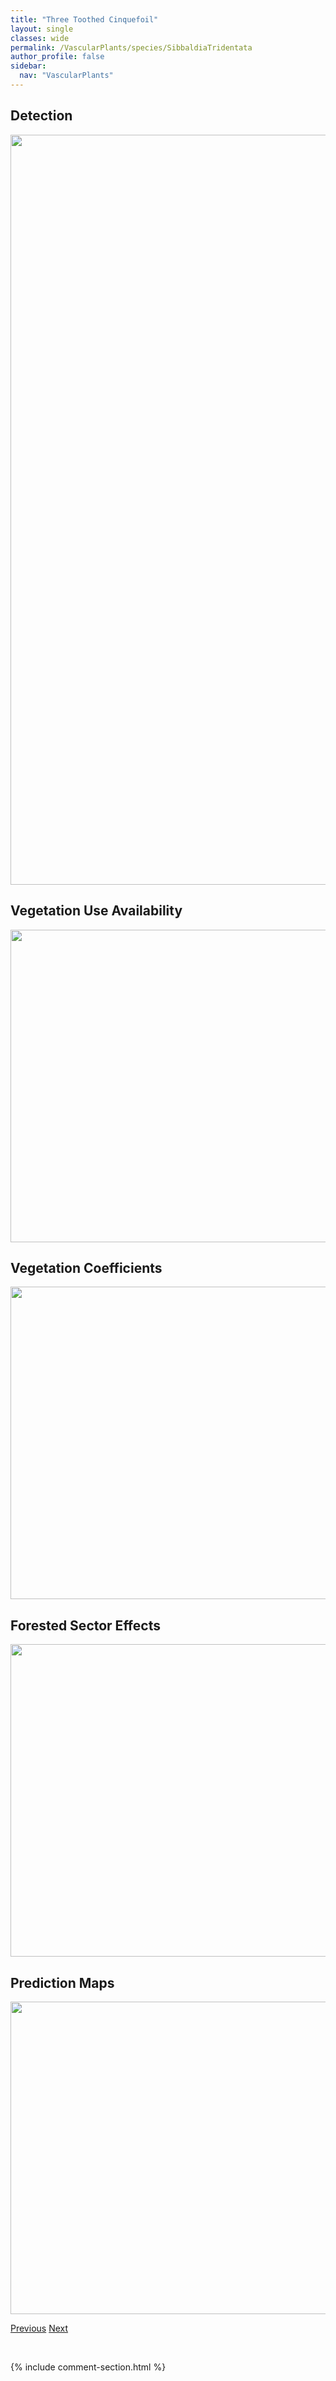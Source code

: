 ```yaml
---
title: "Three Toothed Cinquefoil"
layout: single
classes: wide
permalink: /VascularPlants/species/SibbaldiaTridentata
author_profile: false
sidebar:
  nav: "VascularPlants"
---
```


<h2>Detection</h2>

<a href="https://drive.google.com/uc?export=view&id=1HcrvzPMAadap7kCZbOfDZYRmbOA0jra-">
<img src="https://drive.google.com/uc?export=view&id=1HcrvzPMAadap7kCZbOfDZYRmbOA0jra-" height = "1200" width = "800">
</a>


<h2>Vegetation Use Availability</h2>

<a href="https://drive.google.com/uc?export=view&id=1Jesm3zYEThKMY6rOQA3PtR4gJuFvPoB0">
<img src="https://drive.google.com/uc?export=view&id=1Jesm3zYEThKMY6rOQA3PtR4gJuFvPoB0" height = "500" width = "1000">
</a>


<h2>Vegetation Coefficients</h2>

<a href="https://drive.google.com/uc?export=view&id=1XxOvZ367mqfi81PtuTEEZXH1eITG7aSh">
<img src="https://drive.google.com/uc?export=view&id=1XxOvZ367mqfi81PtuTEEZXH1eITG7aSh" height = "500" width = "1000">
</a>


<h2>Forested Sector Effects</h2>

<a href="https://drive.google.com/uc?export=view&id=1znuhp_T0f_bBQO6pjI5Ee8hu3IsPan2j">
<img src="https://drive.google.com/uc?export=view&id=1znuhp_T0f_bBQO6pjI5Ee8hu3IsPan2j" height = "500" width = "1000">
</a>


<h2>Prediction Maps</h2>

<a href="https://drive.google.com/uc?export=view&id=14mCQAJTtl6AzNY2F_N9bJ5pQ_-s0ucme">
<img src="https://drive.google.com/uc?export=view&id=14mCQAJTtl6AzNY2F_N9bJ5pQ_-s0ucme" height = "500" width = "1000">
</a>


<a href="/DevelopmentWebsite/VascularPlants/species/SibbaldiaProcumbens" class="pagination--pager" title="Sibbaldia procumbens">Previous</a> <a href="/DevelopmentWebsite/VascularPlants/species/Silene" class="pagination--pager" title="Silene">Next</a>

<p>&nbsp;</p>

{% include comment-section.html %}
